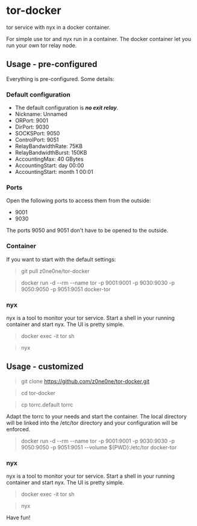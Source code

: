 # tor-docker

tor service with nyx in a docker container.

For simple use tor and nyx run in a container. The docker container let you run your own tor relay node.

## Usage - pre-configured

Everything is pre-configured. Some details:

### Default configuration

- The default configuration is ***no exit relay***.
- Nickname: Unnamed
- ORPort: 9001
- DirPort: 9030
- SOCKSPort: 9050
- ControlPort: 9051
- RelayBandwidthRate: 75KB
- RelayBandwidthBurst: 150KB
- AccountingMax: 40 GBytes
- AccountingStart: day 00:00
- AccountingStart: month 1 00:01


### Ports

Open the following ports to access them from the outside:

- 9001
- 9030

The ports 9050 and 9051 don't have to be opened to the outside.

### Container

If you want to start with the default settings:

> git pull z0ne0ne/tor-docker

> docker run -d --rm --name tor -p 9001:9001 -p 9030:9030 -p 9050:9050 -p 9051:9051 docker-tor

### nyx

nyx is a tool to monitor your tor service. Start a shell in your running container and start nyx. The UI is pretty simple.

> docker exec -it tor sh

> nyx


## Usage - customized

> git clone https://github.com/z0ne0ne/tor-docker.git

> cd tor-docker

> cp torrc.default torrc

Adapt the torrc to your needs and start the container. The local directory will be linked into the /etc/tor directory and your configuration will be enforced.

> docker run -d --rm --name tor -p 9001:9001 -p 9030:9030 -p 9050:9050 -p 9051:9051 --volume ${PWD}:/etc/tor docker-tor


### nyx

nyx is a tool to monitor your tor service. Start a shell in your running container and start nyx. The UI is pretty simple.

> docker exec -it tor sh

> nyx


Have fun!
